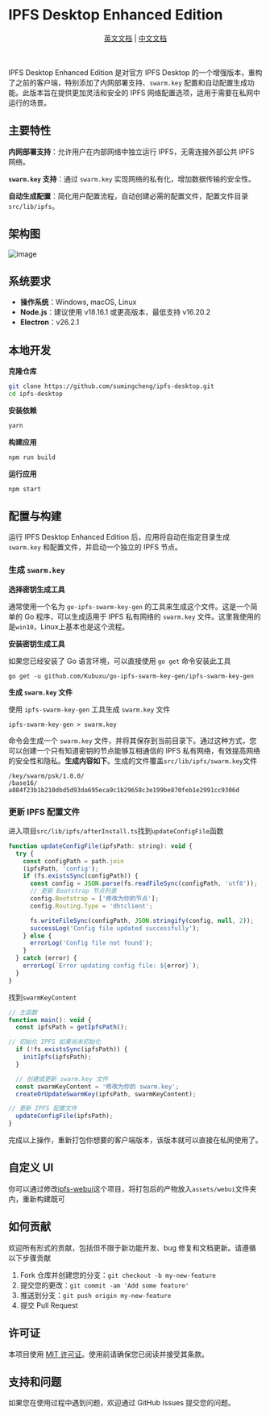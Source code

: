 # IPFS Desktop Enhanced Edition
<div align="center">
  <a href="https://github.com/sumingcheng/ipfs-desktop/blob/main/README_EN.md">英文文档</a> | <a href="https://github.com/sumingcheng/ipfs-desktop/blob/main/README.md">中文文档</a>
</div>

</br>
</br>

IPFS Desktop Enhanced Edition 是对官方 IPFS Desktop 的一个增强版本，重构了之前的客户端，特别添加了内网部署支持、`swarm.key` 配置和自动配置生成功能。此版本旨在提供更加灵活和安全的 IPFS 网络配置选项，适用于需要在私网中运行的场景。

## 主要特性

**内网部署支持**：允许用户在内部网络中独立运行 IPFS，无需连接外部公共 IPFS 网络。

**`swarm.key` 支持**：通过 `swarm.key` 实现网络的私有化，增加数据传输的安全性。

**自动生成配置**：简化用户配置流程，自动创建必需的配置文件，配置文件目录`src/lib/ipfs`。

## 架构图

![image](https://github.com/user-attachments/assets/8685e608-6d9e-4824-ada0-77adcb49bdae)


## 系统要求

- **操作系统**：Windows, macOS, Linux
- **Node.js**：建议使用 v18.16.1 或更高版本，最低支持 v16.20.2
- **Electron**：v26.2.1

## 本地开发

**克隆仓库**

```bash
git clone https://github.com/sumingcheng/ipfs-desktop.git
cd ipfs-desktop
```

**安装依赖**

```bash
yarn
```

**构建应用**

```bash
npm run build
```

**运行应用**

```bash
npm start
```

## 配置与构建

运行 IPFS Desktop Enhanced Edition 后，应用将自动在指定目录生成 `swarm.key` 和配置文件，并启动一个独立的 IPFS 节点。

### 生成 `swarm.key`

**选择密钥生成工具**

通常使用一个名为 `go-ipfs-swarm-key-gen` 的工具来生成这个文件。这是一个简单的 Go 程序，可以生成适用于 IPFS 私有网络的 `swarm.key` 文件。这里我使用的是`win10`，Linux上基本也是这个流程。

**安装密钥生成工具**

如果您已经安装了 Go 语言环境，可以直接使用 `go get` 命令安装此工具

```
go get -u github.com/Kubuxu/go-ipfs-swarm-key-gen/ipfs-swarm-key-gen
```

**生成 `swarm.key` 文件**

使用 `ipfs-swarm-key-gen` 工具生成 `swarm.key` 文件

```
ipfs-swarm-key-gen > swarm.key
```

命令会生成一个 `swarm.key` 文件，并将其保存到当前目录下。通过这种方式，您可以创建一个只有知道密钥的节点能够互相通信的 IPFS 私有网络，有效提高网络的安全性和隐私。**生成内容如下**。生成的文件覆盖`src/lib/ipfs/swarm.key`文件

```
/key/swarm/psk/1.0.0/
/base16/
a884f23b1b210dbd5d93da695eca9c1b29658c3e199be870feb1e2991cc9306d
```

### 更新 IPFS 配置文件

进入项目`src/lib/ipfs/afterInstall.ts`找到`updateConfigFile`函数

```js
function updateConfigFile(ipfsPath: string): void {
  try {
    const configPath = path.join
    (ipfsPath, 'config');
    if (fs.existsSync(configPath)) {
      const config = JSON.parse(fs.readFileSync(configPath, 'utf8'));
      // 更新 Bootstrap 节点列表
      config.Bootstrap = ['修改为你的节点'];
      config.Routing.Type = 'dhtclient';

      fs.writeFileSync(configPath, JSON.stringify(config, null, 2));
      successLog('Config file updated successfully');
    } else {
      errorLog('Config file not found');
    }
  } catch (error) {
    errorLog(`Error updating config file: ${error}`);
  }
}
```

找到`swarmKeyContent`

```js
// 主函数
function main(): void {
  const ipfsPath = getIpfsPath();

// 初始化 IPFS 如果尚未初始化
  if (!fs.existsSync(ipfsPath)) {
    initIpfs(ipfsPath);
  }

  // 创建或更新 swarm.key 文件
  const swarmKeyContent = '修改为你的 swarm.key';
  createOrUpdateSwarmKey(ipfsPath, swarmKeyContent);

// 更新 IPFS 配置文件
  updateConfigFile(ipfsPath);
}
```

完成以上操作，重新打包你想要的客户端版本，该版本就可以直接在私网使用了。

## 自定义 UI

你可以通过修改[ipfs-webui](https://github.com/ipfs/ipfs-webui)这个项目，将打包后的产物放入`assets/webui`文件夹内，重新构建既可

## 如何贡献

欢迎所有形式的贡献，包括但不限于新功能开发、bug 修复和文档更新。请遵循以下步骤贡献

1. Fork 仓库并创建您的分支：`git checkout -b my-new-feature`
2. 提交您的更改：`git commit -am 'Add some feature'`
3. 推送到分支：`git push origin my-new-feature`
4. 提交 Pull Request

## 许可证

本项目使用 [MIT 许可证](LICENSE)。使用前请确保您已阅读并接受其条款。

## 支持和问题

如果您在使用过程中遇到问题，欢迎通过 GitHub Issues 提交您的问题。
